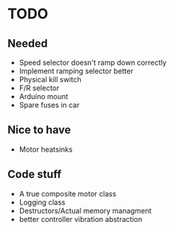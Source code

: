# TODO

## Needed
- Speed selector doesn't ramp down correctly
- Implement ramping selector better
- Physical kill switch
- F/R selector
- Arduino mount
- Spare fuses in car


## Nice to have
- Motor heatsinks


## Code stuff
- A true composite motor class
- Logging class
- Destructors/Actual memory managment
- better controller vibration abstraction

